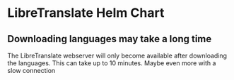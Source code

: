 # LibreTranslate Helm Chart

## Downloading languages may take a long time

The LibreTranslate webserver will only become available after downloading the languages. This can take up to 10 minutes. Maybe even more with a slow connection
